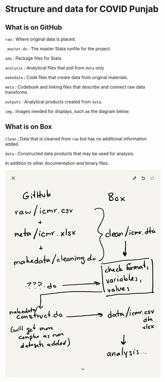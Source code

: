 # Structure and data for COVID Punjab

## What is on GitHub

`raw` : Where original data is placed.

`_master.do` : The master Stata runfile for the project.

`ado` : Package files for Stata

`analysis` : Analytical files that pull from `data` only

`makedata` : Code files that create data from original materials.

`meta` : Codebook and linking files that describe and connect raw data transforms

`outputs` : Analytical products created from `data`.

`img` : Images needed for displays, such as the diagram below.

## What is on Box

`clean` : Data that is cleaned from `raw` but has no additional information added.

`data` : Constructed data products that may be used for analysis.

In addition to other documentation and binary files.

![](/img/workflow.png)
